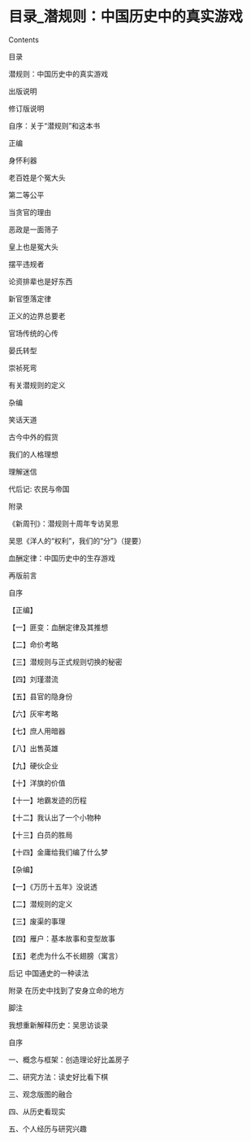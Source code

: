 # 目录_潜规则：中国历史中的真实游戏

Contents

目录

潜规则：中国历史中的真实游戏

出版说明

修订版说明

自序：关于“潜规则”和这本书

正编

身怀利器

老百姓是个冤大头

第二等公平

当贪官的理由

恶政是一面筛子

皇上也是冤大头

摆平违规者

论资排辈也是好东西

新官堕落定律

正义的边界总要老

官场传统的心传

晏氏转型

崇祯死弯

有关潜规则的定义

杂编

笑话天道

古今中外的假货

我们的人格理想

理解迷信

代后记: 农民与帝国

附录

《新周刊》：潜规则十周年专访吴思

吴思《洋人的“权利”，我们的“分”》（提要）

血酬定律：中国历史中的生存游戏

再版前言

自序

【正编】

【一】匪变：血酬定律及其推想

【二】命价考略

【三】潜规则与正式规则切换的秘密

【四】刘瑾潜流

【五】县官的隐身份

【六】灰牢考略

【七】庶人用暗器

【八】出售英雄

【九】硬伙企业

【十】洋旗的价值

【十一】地霸发迹的历程

【十二】我认出了一个小物种

【十三】白员的胜局

【十四】金庸给我们编了什么梦

【杂编】

【一】《万历十五年》没说透

【二】潜规则的定义

【三】废渠的事理

【四】雁户：基本故事和变型故事

【五】老虎为什么不长翅膀（寓言）

后记 中国通史的一种读法

附录 在历史中找到了安身立命的地方

脚注

我想重新解释历史：吴思访谈录

自序

一、概念与框架：创造理论好比盖房子

二、研究方法：读史好比看下棋

三、观念版图的融合

四、从历史看现实

五、个人经历与研究兴趣